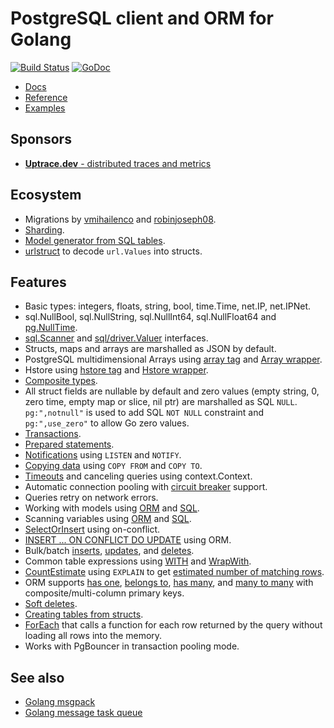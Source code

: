 # PostgreSQL client and ORM for Golang

[![Build Status](https://travis-ci.org/go-pg/pg.svg?branch=master)](https://travis-ci.org/go-pg/pg)
[![GoDoc](https://godoc.org/github.com/go-pg/pg?status.svg)](https://pkg.go.dev/github.com/go-pg/pg/v10?tab=doc)

- [Docs](https://pg.uptrace.dev)
- [Reference](https://pkg.go.dev/github.com/go-pg/pg/v10?tab=doc)
- [Examples](https://pkg.go.dev/github.com/go-pg/pg/v10?tab=doc#pkg-examples)

## Sponsors

- [**Uptrace.dev** - distributed traces and metrics](https://uptrace.dev)

## Ecosystem

- Migrations by [vmihailenco](https://github.com/go-pg/migrations) and
  [robinjoseph08](https://github.com/robinjoseph08/go-pg-migrations).
- [Sharding](https://github.com/go-pg/sharding).
- [Model generator from SQL tables](https://github.com/dizzyfool/genna).
- [urlstruct](https://github.com/go-pg/urlstruct) to decode `url.Values` into
  structs.

## Features

- Basic types: integers, floats, string, bool, time.Time, net.IP, net.IPNet.
- sql.NullBool, sql.NullString, sql.NullInt64, sql.NullFloat64 and
  [pg.NullTime](https://pkg.go.dev/github.com/go-pg/pg/v10?tab=doc#NullTime).
- [sql.Scanner](http://golang.org/pkg/database/sql/#Scanner) and
  [sql/driver.Valuer](http://golang.org/pkg/database/sql/driver/#Valuer)
  interfaces.
- Structs, maps and arrays are marshalled as JSON by default.
- PostgreSQL multidimensional Arrays using
  [array tag](https://pkg.go.dev/github.com/go-pg/pg/v10?tab=doc#example-DB-Model-PostgresArrayStructTag)
  and
  [Array wrapper](https://pkg.go.dev/github.com/go-pg/pg/v10?tab=doc#example-Array).
- Hstore using
  [hstore tag](https://pkg.go.dev/github.com/go-pg/pg/v10?tab=doc#example-DB-Model-HstoreStructTag)
  and
  [Hstore wrapper](https://pkg.go.dev/github.com/go-pg/pg/v10?tab=doc#example-Hstore).
- [Composite types](https://pkg.go.dev/github.com/go-pg/pg/v10?tab=doc#example-DB-Model-CompositeType).
- All struct fields are nullable by default and zero values (empty string, 0,
  zero time, empty map or slice, nil ptr) are marshalled as SQL `NULL`.
  `pg:",notnull"` is used to add SQL `NOT NULL` constraint and `pg:",use_zero"`
  to allow Go zero values.
- [Transactions](https://pkg.go.dev/github.com/go-pg/pg/v10?tab=doc#example-DB-Begin).
- [Prepared statements](https://pkg.go.dev/github.com/go-pg/pg/v10?tab=doc#example-DB-Prepare).
- [Notifications](https://pkg.go.dev/github.com/go-pg/pg/v10?tab=doc#example-Listener)
  using `LISTEN` and `NOTIFY`.
- [Copying data](https://pkg.go.dev/github.com/go-pg/pg/v10?tab=doc#example-DB-CopyFrom)
  using `COPY FROM` and `COPY TO`.
- [Timeouts](https://pkg.go.dev/github.com/go-pg/pg/v10?tab=doc#Options) and
  canceling queries using context.Context.
- Automatic connection pooling with
  [circuit breaker](https://en.wikipedia.org/wiki/Circuit_breaker_design_pattern)
  support.
- Queries retry on network errors.
- Working with models using
  [ORM](https://pkg.go.dev/github.com/go-pg/pg/v10?tab=doc#example-DB-Model) and
  [SQL](https://pkg.go.dev/github.com/go-pg/pg/v10?tab=doc#example-DB-Query).
- Scanning variables using
  [ORM](https://pkg.go.dev/github.com/go-pg/pg/v10?tab=doc#example-DB-Select-SomeColumnsIntoVars)
  and [SQL](https://pkg.go.dev/github.com/go-pg/pg/v10?tab=doc#example-Scan).
- [SelectOrInsert](https://pkg.go.dev/github.com/go-pg/pg/v10?tab=doc#example-DB-Insert-SelectOrInsert)
  using on-conflict.
- [INSERT ... ON CONFLICT DO UPDATE](https://pkg.go.dev/github.com/go-pg/pg/v10?tab=doc#example-DB-Insert-OnConflictDoUpdate)
  using ORM.
- Bulk/batch
  [inserts](https://pkg.go.dev/github.com/go-pg/pg/v10?tab=doc#example-DB-Insert-BulkInsert),
  [updates](https://pkg.go.dev/github.com/go-pg/pg/v10?tab=doc#example-DB-Update-BulkUpdate),
  and
  [deletes](https://pkg.go.dev/github.com/go-pg/pg/v10?tab=doc#example-DB-Delete-BulkDelete).
- Common table expressions using
  [WITH](https://pkg.go.dev/github.com/go-pg/pg/v10?tab=doc#example-DB-Select-With)
  and
  [WrapWith](https://pkg.go.dev/github.com/go-pg/pg/v10?tab=doc#example-DB-Select-WrapWith).
- [CountEstimate](https://pkg.go.dev/github.com/go-pg/pg/v10?tab=doc#example-DB-Model-CountEstimate)
  using `EXPLAIN` to get
  [estimated number of matching rows](https://wiki.postgresql.org/wiki/Count_estimate).
- ORM supports
  [has one](https://pkg.go.dev/github.com/go-pg/pg/v10?tab=doc#example-DB-Model-HasOne),
  [belongs to](https://pkg.go.dev/github.com/go-pg/pg/v10?tab=doc#example-DB-Model-BelongsTo),
  [has many](https://pkg.go.dev/github.com/go-pg/pg/v10?tab=doc#example-DB-Model-HasMany),
  and
  [many to many](https://pkg.go.dev/github.com/go-pg/pg/v10?tab=doc#example-DB-Model-ManyToMany)
  with composite/multi-column primary keys.
- [Soft deletes](https://pkg.go.dev/github.com/go-pg/pg/v10?tab=doc#example-DB-Model-SoftDelete).
- [Creating tables from structs](https://pkg.go.dev/github.com/go-pg/pg/v10?tab=doc#example-DB-CreateTable).
- [ForEach](https://pkg.go.dev/github.com/go-pg/pg/v10?tab=doc#example-DB-Model-ForEach)
  that calls a function for each row returned by the query without loading all
  rows into the memory.
- Works with PgBouncer in transaction pooling mode.

## See also

- [Golang msgpack](https://github.com/vmihailenco/msgpack)
- [Golang message task queue](https://github.com/vmihailenco/taskq)
